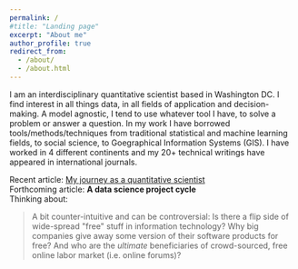 ```yaml
---
permalink: /
#title: "Landing page"
excerpt: "About me"
author_profile: true
redirect_from: 
  - /about/
  - /about.html
---
```


I am an interdisciplinary quantitative scientist based in Washington DC. I find interest in all things data, in all fields of application and decision-making. A model agnostic, I tend to use whatever tool I have, to solve a problem or answer a question. In my work I have borrowed tools/methods/techniques from traditional statistical and machine learning fields, to social science, to Goegraphical Information Systems (GIS). I have worked in 4 different continents and my 20+ technical writings have appeared in international journals.

Recent article: [My journey as a quantitative scientist](https://mabalam.github.io//my-journey/)  
Forthcoming article: **A data science project cycle**  
Thinking about: 
> A bit counter-intuitive and can be controversial: Is there a flip side of wide-spread "free" stuff in information technology? Why big companies give away some version of their software products for free? And who are the *ultimate* beneficiaries of crowd-sourced, free online labor market (i.e. online forums)?
